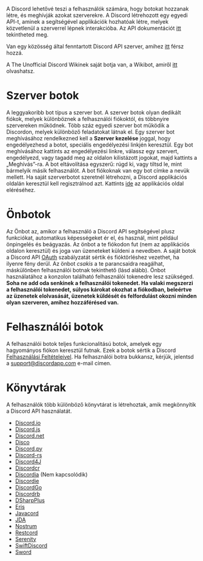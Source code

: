 <!-- TITLE: [HU] Botok -->
<!-- SUBTITLE: Információ a különböző Discord bot könyvtárakról -->

A Discord lehetővé teszi a felhasználók számára, hogy botokat hozzanak létre, és meghívják azokat szerverekre. A Discord létrehozott egy egyedi API-t, aminek a segítségével applikációk hozhatóak létre, melyek közvetlenül a szerverrel lépnek interakcióba. Az API dokumentációt [itt](https://discordapp.com/developers/docs/intro) tekintheted meg.

Van egy közösség által fenntartott Discord API szerver, amihez [itt](http://discord.gg/discord-api) férsz hozzá.

A The Unofficial Discord Wikinek saját botja van, a Wikibot, amiről [itt](https://discordia.me/wikibot) olvashatsz.

# Szerver botok
A leggyakoribb bot típus a szerver bot. A szerver botok olyan dedikált fiókok, melyek különböznek a felhasználói fiókoktól, és többnyire szervereken működnek. Több száz egyedi szerver bot működik a Discordon, melyek különböző feladatokat látnak el. Egy szerver bot meghívásához rendelkezned kell a **Szerver kezelése** joggal, hogy engedélyezhesd a botot, speciális engedélyezési linkjén keresztül. Egy bot meghívásához kattints az engedélyezési linkre, válassz egy szervert, engedélyezd, vagy tagadd meg az oldalon kilistázott jogokat, majd kattints a „Meghívás”-ra. A bot eltávolítása egyszerű: rúgd ki, vagy tiltsd le, mint bármelyik másik felhasználót. A bot fiókoknak van egy bot címke a nevük mellett. Ha saját szerverbotot szeretnél létrehozni, a Discord applikációs oldalán keresztül kell regisztrálnod azt. Kattints [ide](https://discordapp.com/developers/applications/me) az applikációs oldal eléréséhez.

# Önbotok
Az Önbot az, amikor a felhasználó a Discord API segítségével plusz funkciókat, automatikus képességeket ér el, és használ, mint például önpingelés és beágyazás. Az önbot a te fiókodon fut (nem az applikációs oldalon keresztül) és joga van üzeneteket küldeni a nevedben. A saját botok a Discord API [OAuth](https://discordapp.com/developers/docs/topics/oauth2#bot-vs-user-accounts) szabályzatát sértik és fióktörléshez vezethet, ha ilyenre fény derül. Az önbot *csakis* a te parancsaidra reagálhat, máskülönben felhasználói botnak tekinthető (lásd alább). Önbot használatához a konzolon található felhasználói tokenedre lesz szükséged. **Soha ne add oda senkinek a felhasználói tokenedet. Ha valaki megszerzi a felhasználói tokenedet, súlyos károkat okozhat a fiókodban, beleértve az üzenetek elolvasását, üzenetek küldését és felfordulást okozni minden olyan szerveren, amihez hozzáférésed van.**
# Felhasználói botok
A felhasználói botok teljes funkcionalitású botok, amelyek egy hagyományos fiókon keresztül futnak. Ezek a botok sértik a Discord [Felhasználási Feltételeivel](https://discordapp.com/terms). Ha felhasználói botra bukkansz, kérjük, jelentsd a [support@discordapp.com](mailto:support@discordapp.com) e-mail címen.

# Könyvtárak
A felhasználók több különböző könyvtárat is létrehoztak, amik megkönnyítik a Discord API használatát.
* [Discord.io](https://github.com/izy521/discord.io)
* [Discord.js](https://github.com/hydrabolt/discord.js)
* [Discord.net](https://github.com/RogueException/Discord.Net)
* [Disco](https://github.com/b1naryth1ef/disco)
* [Discord.py](https://github.com/Rapptz/discord.py)
* [Discord-rs](https://github.com/SpaceManiac/discord-rs)
* [Discord4J](https://github.com/austinv11/Discord4J)
* [Discordcr](https://github.com/meew0/discordcr)
* [Discordia](https://github.com/SinisterRectus/Discordia) (Nem kapcsolódik)
* [Discordie](https://github.com/qeled/discordie)
* [DiscordGo](https://github.com/bwmarrin/discordgo)
* [Discordrb](https://github.com/meew0/discordrb)
* [DSharpPlus](https://github.com/NaamloosDT/DSharpPlus)
* [Eris](https://github.com/abalabahaha/eris)
* [Javacord](https://github.com/BtoBastian/Javacord)
* [JDA](https://github.com/DV8FromTheWorld/JDA)
* [Nostrum](https://github.com/Kraigie/nostrum)
* [Restcord](https://github.com/restcord/restcord)
* [Serenity](https://github.com/zeyla/serenity)
* [SwiftDiscord](https://github.com/nuclearace/SwiftDiscord)
* [Sword](https://github.com/Azoy/Sword)